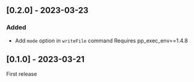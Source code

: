 ## [0.2.0] - 2023-03-23
### Added
- Add `mode` option in `writeFile` command
Requires pp_exec_env==1.4.8

## [0.1.0] - 2023-03-21
First release